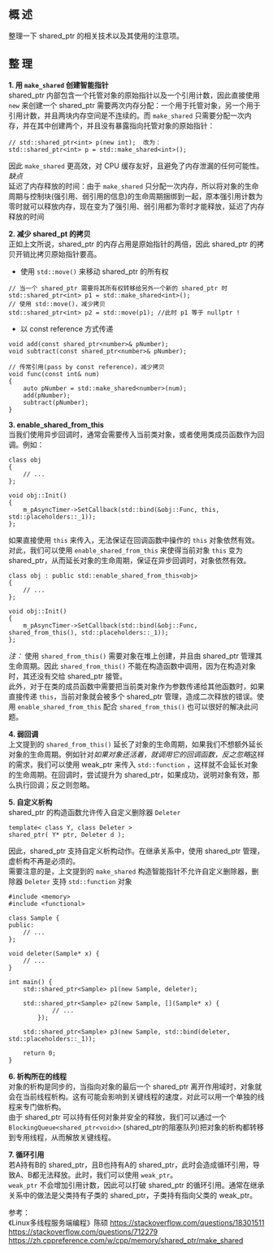## 概 述
整理一下 shared_ptr 的相关技术以及其使用的注意项。

## 整 理
**1. 用 `make_shared` 创建智能指针**  
shared_ptr 内部包含一个托管对象的原始指针以及一个引用计数，因此直接使用 `new` 来创建一个 shared_ptr 需要两次内存分配：一个用于托管对象，另一个用于引用计数，并且两块内存空间是不连续的。而 `make_shared` 只需要分配一次内存，并在其中创建两个，并且没有暴露指向托管对象的原始指针：
```
// std::shared_ptr<int> p(new int);  改为：
std::shared_ptr<int> p = std::make_shared<int>();
```
因此 `make_shared` 更高效，对 CPU 缓存友好，且避免了内存泄漏的任何可能性。  
*缺点*  
延迟了内存释放的时间：由于 `make_shared` 只分配一次内存，所以将对象的生命周期与控制块(强引用、弱引用的信息)的生命周期捆绑到一起，原本强引用计数为零时就可以释放内存，现在变为了强引用、弱引用都为零时才能释放，延迟了内存释放的时间  

**2. 减少 shared_pt 的拷贝**  
正如上文所说，shared_ptr 的内存占用是原始指针的两倍，因此 shared_ptr 的拷贝开销比拷贝原始指针要高。    
- 使用 `std::move()` 来移动 shared_ptr 的所有权
```
// 当一个 shared_ptr 需要将其所有权转移给另外一个新的 shared_ptr 时
std::shared_ptr<int> p1 = std::make_shared<int>();
// 使用 std::move()，减少拷贝
std::shared_ptr<int> p2 = std::move(p1); //此时 p1 等于 nullptr !
```
- 以 const reference 方式传递  
```
void add(const shared_ptr<number>& pNumber);
void subtract(const shared_ptr<number>& pNumber);

// 传常引用(pass by const reference)，减少拷贝
void func(const int& num) 
{
    auto pNumber = std::make_shared<number>(num);
    add(pNumber);
    subtract(pNumber);
}
```

**3. enable_shared_from_this**  
当我们使用异步回调时，通常会需要传入当前类对象，或者使用类成员函数作为回调。例如：
```
class obj 
{
    // ...
};

void obj::Init()
{
    m_pAsyncTimer->SetCallback(std::bind(&obj::Func, this, std::placeholders::_1));
};
```
如果直接使用 `this` 来传入，无法保证在回调函数中操作的 `this` 对象依然有效。  
对此，我们可以使用 `enable_shared_from_this` 来使得当前对象 `this` 变为 shared_ptr，从而延长对象的生命周期，保证在异步回调时，对象依然有效。
```
class obj : public std::enable_shared_from_this<obj>  
{
    // ...
};

void obj::Init()
{
    m_pAsyncTimer->SetCallback(std::bind(&obj::Func, shared_from_this(), std::placeholders::_1));
};
```

*注：* 使用 `shared_from_this()` 需要对象在堆上创建，并且由 shared_ptr 管理其生命周期。因此 `shared_from_this()` 不能在构造函数中调用，因为在构造对象时，其还没有交给 shared_ptr 接管。   
此外，对于在类的成员函数中需要把当前类对象作为参数传递给其他函数时，如果直接传递 `this`，当前对象就会被多个 shared_ptr 管理，造成二次释放的错误。使用 `enable_shared_from_this` 配合 `shared_from_this()` 也可以很好的解决此问题。

**4. 弱回调**  
上文提到的 `shared_from_this()` 延长了对象的生命周期，如果我们不想额外延长对象的生命周期。例如针对*如果对象还活着，就调用它的回调函数，反之忽略*这样的需求，我们可以使用 weak_ptr 来传入 `std::function` ，这样就不会延长对象的生命周期。在回调时，尝试提升为 shared_ptr，如果成功，说明对象有效，那么执行回调；反之则忽略。  

**5. 自定义析构**  
shared_ptr 的构造函数允许传入自定义删除器 `Deleter`  
```
template< class Y, class Deleter >
shared_ptr( Y* ptr, Deleter d );
```
因此，shared_ptr 支持自定义析构动作。在继承关系中，使用 shared_ptr 管理，虚析构不再是必须的。  
需要注意的是，上文提到的 `make_shared` 构造智能指针不允许自定义删除器，删除器 `Deleter` 支持 `std::function` 对象
```
#include <memory>
#include <functional>

class Sample {
public:
    // ...
};

void deleter(Sample* x) {
    // ...
}

int main() {
    std::shared_ptr<Sample> p1(new Sample, deleter);

    std::shared_ptr<Sample> p2(new Sample, [](Sample* x) {
            // ...
        });

    std::shared_ptr<Sample> p3(new Sample, std::bind(deleter, std::placeholders::_1));

    return 0;
}
```

**6. 析构所在的线程**  
对象的析构是同步的，当指向对象的最后一个 shared_ptr 离开作用域时，对象就会在当前线程析构。这有可能会影响到关键线程的速度，对此可以用一个单独的线程来专门做析构。  
由于 shared_ptr<void> 可以持有任何对象并安全的释放，我们可以通过一个 `BlockingQueue<shared_ptr<void>>` (shared_ptr<void>的阻塞队列)把对象的析构都转移到专用线程，从而解放关键线程。  

**7. 循环引用**  
若A持有B的 shared_ptr，且B也持有A的 shared_ptr，此时会造成循环引用，导致A、B都无法释放。此时，我们可以使用 `weak_ptr`。  
`weak_ptr` 不会增加引用计数，因此可以打破 shared_ptr 的循环引用。通常在继承关系中的做法是父类持有子类的 shared_ptr，子类持有指向父类的 weak_ptr。

参考：  
《Linux多线程服务端编程》陈硕
https://stackoverflow.com/questions/18301511
https://stackoverflow.com/questions/712279
https://zh.cppreference.com/w/cpp/memory/shared_ptr/make_shared
